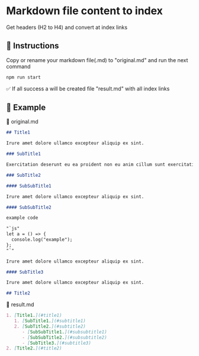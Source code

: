 # Markdown file content to index

Get headers (H2 to H4) and convert at index links

## 📘 Instructions

Copy or rename your markdown file(.md) to "original.md" and run the next command

```bash
npm run start
```

✅ If all success a will be created file "result.md" with all index links

## 📒 Example

📁 original.md

```md
## Title1

Irure amet dolore ullamco excepteur aliquip ex sint.

### SubTitle1

Exercitation deserunt eu ea proident non eu anim cillum sunt exercitation labore. Eu eu tempor amet est fugiat officia laboris ut irure nulla fugiat velit est. Exercitation quis labore in nulla.

### SubTitle2

#### SubSubTitle1

Irure amet dolore ullamco excepteur aliquip ex sint.

#### SubSubTitle2

example code

"`js"
let a = () => {
  console.log("example");
};
"`"

Irure amet dolore ullamco excepteur aliquip ex sint.

#### SubTitle3

Irure amet dolore ullamco excepteur aliquip ex sint.

## Title2
```

📁 result.md

```md
1. [Title1.](#title1)
   1. [SubTitle1.](#subtitle1)
   2. [SubTitle2.](#subtitle2)
      - [SubSubTitle1.](#subsubtitle1)
      - [SubSubTitle2.](#subsubtitle2)
      - [SubTitle3.](#subtitle3)
2. [Title2.](#title2)
```
